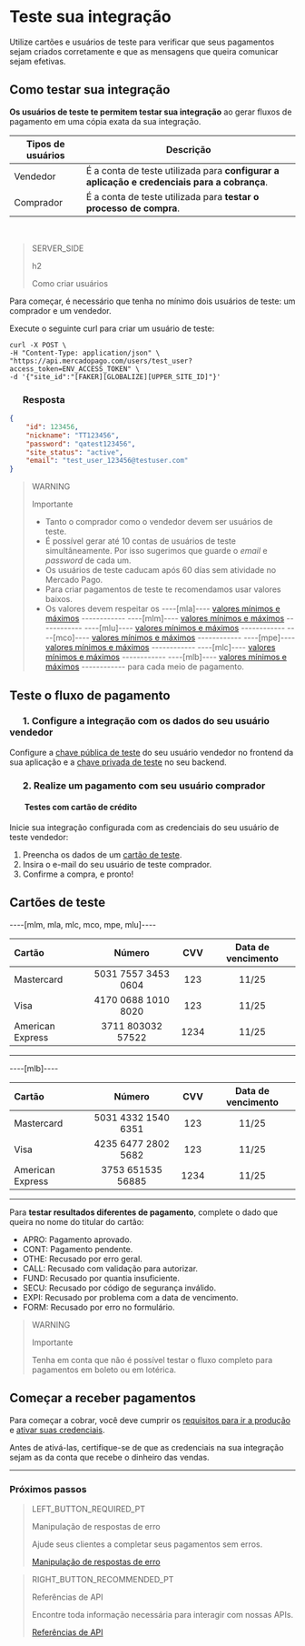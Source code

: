 # Teste sua integração

Utilize cartões e usuários de teste para verificar que seus pagamentos sejam criados corretamente e que as mensagens que queira comunicar sejam efetivas.

## Como testar sua integração

**Os usuários de teste te permitem testar sua integração** ao gerar fluxos de pagamento em uma cópia exata da sua integração.

Tipos de usuários | Descrição
------------ | -------------
Vendedor | É a conta de teste utilizada para **configurar a aplicação e credenciais para a cobrança**. |
Comprador | É a conta de teste utilizada para **testar o processo de compra**. |

<br>

> SERVER_SIDE
>
> h2
> 
> Como criar usuários

Para começar, é necessário que tenha no mínimo dois usuários de teste: um comprador e um vendedor.

Execute o seguinte curl para criar um usuário de teste:

```curl
curl -X POST \
-H "Content-Type: application/json" \
"https://api.mercadopago.com/users/test_user?access_token=ENV_ACCESS_TOKEN" \
-d '{"site_id":"[FAKER][GLOBALIZE][UPPER_SITE_ID]"}'
```

### &nbsp;&nbsp;&nbsp;&nbsp;&nbsp;&nbsp;Resposta

```json
{
    "id": 123456,
    "nickname": "TT123456",
    "password": "qatest123456",
    "site_status": "active",
    "email": "test_user_123456@testuser.com"
}
```

>WARNING
>
>Importante
>
> * Tanto o comprador como o vendedor devem ser usuários de teste.
> * É possível gerar até 10 contas de usuários de teste simultâneamente. Por isso sugerimos que guarde o _email_ e _password_ de cada um.
> * Os usuários de teste caducam após 60 días sem atividade no Mercado Pago.
> * Para criar pagamentos de teste te recomendamos usar valores baixos.
> * Os valores devem respeitar os ----[mla]---- [valores mínimos e máximos](https://www.mercadopago.com.ar/ayuda/monto-minimo-maximo-medios-de-pago_620) ------------ ----[mlm]---- [valores mínimos e máximos](hhttps://www.mercadopago.com.mx/ayuda/monto-minimo-maximo-medios-de-pago_620) ------------ ----[mlu]---- [valores mínimos e máximos](hhttps://www.mercadopago.com.uy/ayuda/monto-minimo-maximo-medios-de-pago_620) ------------ ----[mco]---- [valores mínimos e máximos](https://www.mercadopago.com.uy/ayuda/monto-minimo-maximo-medios-de-pago_620) ------------ ----[mpe]---- [valores mínimos e máximos](https://www.mercadopago.com.pe/ayuda/monto-minimo-maximo-medios-de-pago_620) ------------ ----[mlc]---- [valores mínimos e máximos](https://www.mercadopago.cl/ayuda/monto-minimo-maximo-medios-de-pago_620) ------------ ----[mlb]---- [valores mínimos e máximos](https://www.mercadopago.com.br/ajuda/minimo-maximo-posso-pagar_324) ------------ para cada meio de pagamento.

## Teste o fluxo de pagamento

### &nbsp;&nbsp;&nbsp;&nbsp;&nbsp;&nbsp;1. Configure a integração com os dados do seu usuário vendedor

Configure a [chave pública de teste]([FAKER][CREDENTIALS][URL]) do seu usuário vendedor no frontend da sua aplicação e a [chave privada de teste]([FAKER][CREDENTIALS][URL]) no seu backend.

### &nbsp;&nbsp;&nbsp;&nbsp;&nbsp;&nbsp;2. Realize um pagamento com seu usuário comprador

#### &nbsp;&nbsp;&nbsp;&nbsp;&nbsp;&nbsp;&nbsp;&nbsp;Testes com cartão de crédito

Inicie sua integração configurada com as credenciais do seu usuário de teste vendedor:

1. Preencha os dados de um [cartão de teste](#bookmark_cartões_de_teste).
1. Insira o e-mail do seu usuário de teste comprador.
1. Confirme a compra, e pronto!

## Cartões de teste

----[mlm, mla, mlc, mco, mpe, mlu]---- 

Cartão | Número | CVV | Data de vencimento
:---  | :---: | :---: | :---:
Mastercard | 5031 7557 3453 0604 | 123 | 11/25
Visa | 4170 0688 1010 8020 | 123 | 11/25
American Express | 3711 803032 57522 | 1234 | 11/25

------------

----[mlb]----

Cartão | Número | CVV | Data de vencimento
:---  | :---: | :---: | :---:
Mastercard | 5031 4332 1540 6351 | 123 | 11/25
Visa | 4235 6477 2802 5682 | 123 | 11/25
American Express | 3753 651535 56885 | 1234 | 11/25

------------

Para **testar resultados diferentes de pagamento**, complete o dado que queira no nome do titular do cartão:

- APRO: Pagamento aprovado.
- CONT: Pagamento pendente.
- OTHE: Recusado por erro geral.
- CALL: Recusado com validação para autorizar.
- FUND: Recusado por quantia insuficiente.
- SECU: Recusado por código de segurança inválido.
- EXPI: Recusado por problema com a data de vencimento.
- FORM: Recusado por erro no formulário.

> WARNING
>
> Importante
>
> Tenha em conta que não é possível testar o fluxo completo para pagamentos em boleto ou em lotérica.

## Começar a receber pagamentos

Para começar a cobrar, você deve cumprir os [requisitos para ir a produção](https://www.mercadopago[FAKER][URL][DOMAIN]/developers/es/guides/payments/api/goto-production/) e <a href="[FAKER][CREDENTIALS][URL]" target="_blank"> ativar suas credenciais</a>.

Antes de ativá-las, certifique-se de que as credenciais na sua integração sejam as da conta que recebe o dinheiro das vendas.<br/>

---
### Próximos passos

> LEFT_BUTTON_REQUIRED_PT
>
> Manipulação de respostas de erro
>
> Ajude seus clientes a completar seus pagamentos sem erros.
>
> [Manipulação de respostas de erro](https://www.mercadopago[FAKER][URL][DOMAIN]/developers/pt/guides/payments/api/handling-responses/)

> RIGHT_BUTTON_RECOMMENDED_PT
>
> Referências de API
>
> Encontre toda informação necessária para interagir com nossas APIs.
>
> [Referências de API](https://www.mercadopago[FAKER][URL][DOMAIN]/developers/pt/reference/)
